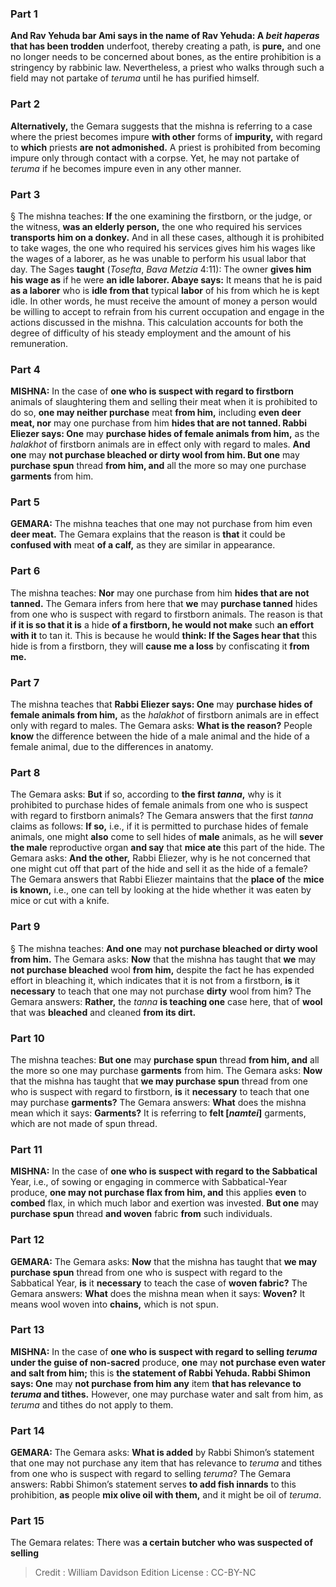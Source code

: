 
### Part 1
<b>And Rav Yehuda bar Ami says in the name of Rav Yehuda: A <i>beit haperas</i> that has been trodden</b> underfoot, thereby creating a path, is <b>pure,</b> and one no longer needs to be concerned about bones, as the entire prohibition is a stringency by rabbinic law. Nevertheless, a priest who walks through such a field may not partake of <i>teruma</i> until he has purified himself.

### Part 2
<b>Alternatively,</b> the Gemara suggests that the mishna is referring to a case where the priest becomes impure <b>with other</b> forms of <b>impurity,</b> with regard to <b>which</b> priests <b>are not admonished.</b> A priest is prohibited from becoming impure only through contact with a corpse. Yet, he may not partake of <i>teruma</i> if he becomes impure even in any other manner.

### Part 3
§ The mishna teaches: <b>If</b> the one examining the firstborn, or the judge, or the witness, <b>was an elderly person,</b> the one who required his services <b>transports him on a donkey.</b> And in all these cases, although it is prohibited to take wages, the one who required his services gives him his wages like the wages of a laborer, as he was unable to perform his usual labor that day. The Sages <b>taught</b> (<i>Tosefta</i>, <i>Bava Metzia</i> 4:11): The owner <b>gives him his wage as</b> if he were <b>an idle laborer. Abaye says:</b> It means that he is paid <b>as a laborer</b> who is <b>idle from that</b> typical <b>labor</b> of his from which he is kept idle. In other words, he must receive the amount of money a person would be willing to accept to refrain from his current occupation and engage in the actions discussed in the mishna. This calculation accounts for both the degree of difficulty of his steady employment and the amount of his remuneration.

### Part 4
<strong>MISHNA:</strong> In the case of <b>one who is suspect with regard to firstborn</b> animals of slaughtering them and selling their meat when it is prohibited to do so, <b>one may neither purchase</b> meat <b>from him,</b> including <b>even deer meat, nor</b> may one purchase from him <b>hides that are not tanned. Rabbi Eliezer says: One</b> may <b>purchase hides of female animals from him,</b> as the <i>halakhot</i> of firstborn animals are in effect only with regard to males. <b>And one</b> may <b>not purchase bleached or dirty wool from him. But one</b> may <b>purchase spun</b> thread <b>from him, and</b> all the more so may one purchase <b>garments</b> from him.

### Part 5
<strong>GEMARA:</strong> The mishna teaches that one may not purchase from him even <b>deer meat.</b> The Gemara explains that the reason is <b>that</b> it could be <b>confused with</b> meat <b>of a calf,</b> as they are similar in appearance.

### Part 6
The mishna teaches: <b>Nor</b> may one purchase from him <b>hides that are not tanned.</b> The Gemara infers from here that <b>we</b> may <b>purchase tanned</b> hides from one who is suspect with regard to firstborn animals. The reason is that <b>if it is so that it is</b> a hide <b>of a firstborn, he would not make</b> such <b>an effort with it</b> to tan it. This is because he would <b>think: If the Sages hear that</b> this hide is from a firstborn, they will <b>cause me a loss</b> by confiscating it <b>from me.</b>

### Part 7
The mishna teaches that <b>Rabbi Eliezer says: One</b> may <b>purchase hides of female animals from him,</b> as the <i>halakhot</i> of firstborn animals are in effect only with regard to males. The Gemara asks: <b>What is the reason?</b> People <b>know</b> the difference between the hide of a male animal and the hide of a female animal, due to the differences in anatomy.

### Part 8
The Gemara asks: <b>But</b> if so, according to <b>the first <i>tanna</i>,</b> why is it prohibited to purchase hides of female animals from one who is suspect with regard to firstborn animals? The Gemara answers that the first <i>tanna</i> claims as follows: <b>If so,</b> i.e., if it is permitted to purchase hides of female animals, one might <b>also</b> come to sell hides of <b>male</b> animals, as he will <b>sever the male</b> reproductive organ <b>and say</b> that <b>mice ate</b> this part of the hide. The Gemara asks: <b>And the other,</b> Rabbi Eliezer, why is he not concerned that one might cut off that part of the hide and sell it as the hide of a female? The Gemara answers that Rabbi Eliezer maintains that the <b>place of</b> the <b>mice is known,</b> i.e., one can tell by looking at the hide whether it was eaten by mice or cut with a knife.

### Part 9
§ The mishna teaches: <b>And one</b> may <b>not purchase bleached or dirty wool from him.</b> The Gemara asks: <b>Now</b> that the mishna has taught that <b>we</b> may <b>not purchase bleached</b> wool <b>from him,</b> despite the fact he has expended effort in bleaching it, which indicates that it is not from a firstborn, <b>is</b> it <b>necessary</b> to teach that one may not purchase <b>dirty</b> wool from him? The Gemara answers: <b>Rather,</b> the <i>tanna</i> <b>is teaching one</b> case here, that of <b>wool</b> that was <b>bleached</b> and cleaned <b>from its dirt.</b>

### Part 10
The mishna teaches: <b>But one</b> may <b>purchase spun</b> thread <b>from him, and</b> all the more so one may purchase <b>garments</b> from him. The Gemara asks: <b>Now</b> that the mishna has taught that <b>we may purchase spun</b> thread from one who is suspect with regard to firstborn, <b>is</b> it <b>necessary</b> to teach that one may purchase <b>garments?</b> The Gemara answers: <b>What</b> does the mishna mean which it says: <b>Garments?</b> It is referring to <b>felt [<i>namtei</i>]</b> garments, which are not made of spun thread.

### Part 11
<strong>MISHNA:</strong> In the case of <b>one who is suspect with regard to the Sabbatical</b> Year, i.e., of sowing or engaging in commerce with Sabbatical-Year produce, <b>one may not purchase flax from him, and</b> this applies <b>even</b> to <b>combed</b> flax, in which much labor and exertion was invested. <b>But one</b> may <b>purchase spun</b> thread <b>and woven</b> fabric <b>from</b> such individuals.

### Part 12
<strong>GEMARA:</strong> The Gemara asks: <b>Now</b> that the mishna has taught that <b>we may purchase spun</b> thread from one who is suspect with regard to the Sabbatical Year, <b>is</b> it <b>necessary</b> to teach the case of <b>woven fabric?</b> The Gemara answers: <b>What</b> does the mishna mean when it says: <b>Woven?</b> It means wool woven into <b>chains,</b> which is not spun.

### Part 13
<strong>MISHNA:</strong> In the case of <b>one who is suspect with regard to selling <i>teruma</i> under the guise of non-sacred</b> produce, <b>one</b> may <b>not purchase even water and salt from him;</b> this is <b>the statement of Rabbi Yehuda. Rabbi Shimon says: One</b> may <b>not purchase from him any</b> item <b>that has relevance to <i>teruma</i> and tithes.</b> However, one may purchase water and salt from him, as <i>teruma</i> and tithes do not apply to them.

### Part 14
<strong>GEMARA:</strong> The Gemara asks: <b>What is added</b> by Rabbi Shimon’s statement that one may not purchase any item that has relevance to <i>teruma</i> and tithes from one who is suspect with regard to selling <i>teruma</i>? The Gemara answers: Rabbi Shimon’s statement serves <b>to add fish innards</b> to this prohibition, <b>as</b> people <b>mix olive oil with them,</b> and it might be oil of <i>teruma</i>.

### Part 15
The Gemara relates: There was <b>a certain butcher who was suspected of selling</b>

>Credit : William Davidson Edition
>License : CC-BY-NC